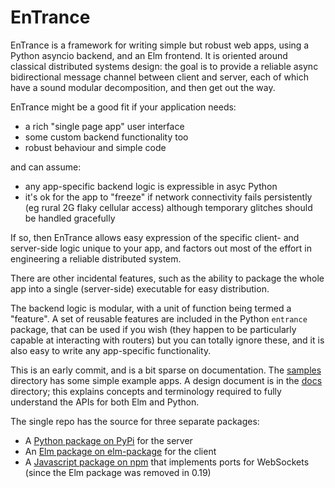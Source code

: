 # EnTrance

EnTrance is a framework for writing simple but robust web apps, using a Python
asyncio backend, and an Elm frontend. It is oriented around classical
distributed systems design: the goal is to provide a reliable async
bidirectional message channel between client and server, each of which have a
sound modular decomposition, and then get out the way.

EnTrance might be a good fit if your application needs:

 - a rich "single page app" user interface
 - some custom backend functionality too
 - robust behaviour and simple code

and can assume:

 - any app-specific backend logic is expressible in asyc Python
 - it's ok for the app to "freeze" if network connectivity fails persistently
   (eg rural 2G flaky cellular access) although temporary glitches should be
   handled gracefully

If so, then EnTrance allows easy expression of the specific client- and
server-side logic unique to your app, and factors out most of the effort in
engineering a reliable distributed system.

There are other incidental features, such as the ability to package the whole
app into a single (server-side) executable for easy distribution.

The backend logic is modular, with a unit of function being termed a "feature".
A set of reusable features are included in the Python `entrance` package, that
can be used if you wish (they happen to be particularly capable at interacting
with routers) but you can totally ignore these, and it is also easy to write
any app-specific functionality.

This is an early commit, and is a bit sparse on documentation. The
[samples](https://github.com/ensoft/entrance/tree/master/samples) directory has
some simple example apps. A design document is in the
[docs](https://github.com/ensoft/entrance/tree/master/docs) directory; this
explains concepts and terminology required to fully understand the APIs for
both Elm and Python.

The single repo has the source for three separate packages:

- A [Python package on PyPi](https://pypi.org/project/entrance) for the server
- An [Elm package on
  elm-package](https://package.elm-lang.org/packages/ensoft/entrance/latest) for
  the client
- A [Javascript package on npm](https://www.npmjs.com/package/entrance-ws) that
  implements ports for WebSockets (since the Elm package was removed in 0.19)
